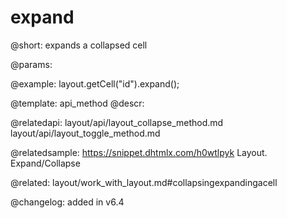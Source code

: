 expand
=============

@short: expands a collapsed cell


@params:



@example:
layout.getCell("id").expand();


@template: api_method
@descr:



@relatedapi:
layout/api/layout_collapse_method.md
layout/api/layout_toggle_method.md

@relatedsample: https://snippet.dhtmlx.com/h0wtlpyk	Layout. Expand/Collapse

@related: layout/work_with_layout.md#collapsingexpandingacell

@changelog: added in v6.4



